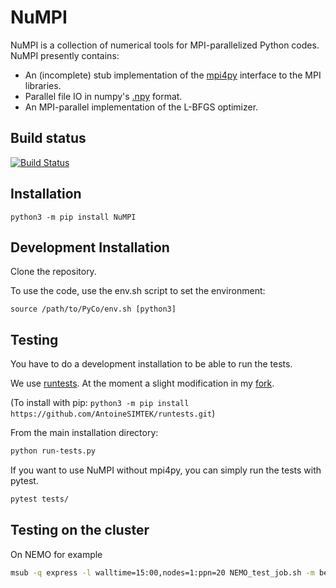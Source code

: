 NuMPI
=====

NuMPI is a collection of numerical tools for MPI-parallelized Python codes. NuMPI presently contains:

- An (incomplete) stub implementation of the [mpi4py](https://bitbucket.org/mpi4py/mpi4py) interface to the MPI libraries.
- Parallel file IO in numpy's [.npy](https://docs.scipy.org/doc/numpy/reference/generated/numpy.save.html) format.
- An MPI-parallel implementation of the L-BFGS optimizer.

Build status
------------

[![Build Status](https://www.travis-ci.org/IMTEK-Simulation/NuMPI.svg?branch=master)](https://www.travis-ci.org/IMTEK-Simulation/NuMPI)

Installation
------------

```
python3 -m pip install NuMPI
```

Development Installation
------------------------

Clone the repository.

To use the code, use the env.sh script to set the environment:

```
source /path/to/PyCo/env.sh [python3]
```

Testing
-------

You have to do a development installation to be able to run the tests.

We use [runtests](https://github.com/bccp/runtests). At the moment a slight modification in my [fork](https://github.com/AntoineSIMTEK/runtests). 

(To install with pip: `python3 -m pip install https://github.com/AntoineSIMTEK/runtests.git`)

From the main installation directory:
```bash
python run-tests.py
```

If you want to use NuMPI without mpi4py, you can simply run the tests with pytest. 

```bash
pytest tests/
```

Testing on the cluster
----------------------
On NEMO for example

```bash
msub -q express -l walltime=15:00,nodes=1:ppn=20 NEMO_test_job.sh -m bea
```
